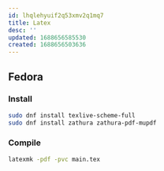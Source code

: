```yaml
---
id: lhqlehyuif2q53xmv2q1mq7
title: Latex
desc: ''
updated: 1688656585530
created: 1688656503636
---
```


## Fedora

### Install
```bash
sudo dnf install texlive-scheme-full
sudo dnf install zathura zathura-pdf-mupdf
```
### Compile
```bash
latexmk -pdf -pvc main.tex
```
